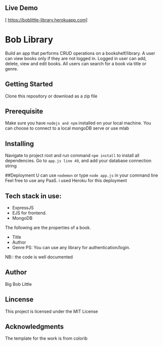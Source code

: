 ## Live Demo
[ https://boblittle-library.herokuapp.com]

# Bob Library
Build an app that performs CRUD operations on a bookshelf/library.
A user can view books only if they are not logged in.
Logged in user can add, delete, view and edit books.
All users can search for a book via title or genre.

## Getting Started
Clone this repository or download as a zip file


## Prerequisite
Make sure you have `nodejs and npm` installed on your local machine.
You can choose to connect to a local mongoDB serve or use mlab


## Installing
Navigate to project root and run command `npm install` to install all dependencies.
Go to `app.js line 49`, and add your database connection string

##Deployment
U can use `nodemon` or type `node app.js` in your command line
Feel free to use any PaaS. i used Heroku for this deployment

## Tech stack in use:
- ExpressJS
- EJS for frontend. 
- MongoDB

The following are the properties of a book.
- Title
- Author
- Genre
PS: You can use any library for authentication/login.

NB:: the code is well documented

## Author
Big Bob Little

## Lincense
This project is licensed under the MIT License

## Acknowledgments
The template for the work is from colorib

